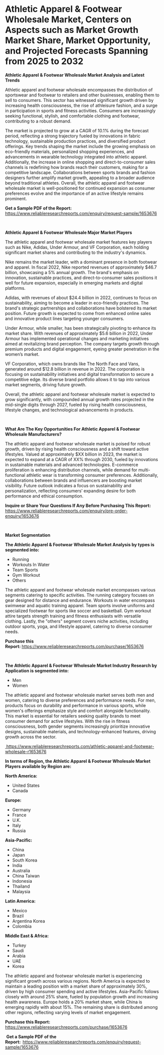<p><h1>Athletic Apparel & Footwear Wholesale Market, Centers on Aspects such as Market Growth Market Share, Market Opportunity, and Projected Forecasts Spanning from 2025 to 2032</h1></p><p><strong>Athletic Apparel & Footwear Wholesale Market Analysis and Latest Trends</strong></p>
<p><p>Athletic apparel and footwear wholesale encompasses the distribution of sportswear and footwear to retailers and other businesses, enabling them to sell to consumers. This sector has witnessed significant growth driven by increasing health consciousness, the rise of athleisure fashion, and a surge in participation in sports and fitness activities. Consumers are increasingly seeking functional, stylish, and comfortable clothing and footwear, contributing to a robust demand.</p><p>The market is projected to grow at a CAGR of 10.1% during the forecast period, reflecting a strong trajectory fueled by innovations in fabric technology, sustainable production practices, and diversified product offerings. Key trends shaping the market include the growing emphasis on eco-friendly materials, personalized shopping experiences, and advancements in wearable technology integrated into athletic apparel. Additionally, the increase in online shopping and direct-to-consumer sales channels is redefining how brands reach their customers, making for a competitive landscape. Collaborations between sports brands and fashion designers further amplify market growth, appealing to a broader audience beyond traditional athletes. Overall, the athletic apparel and footwear wholesale market is well-positioned for continued expansion as consumer preferences evolve and the importance of an active lifestyle remains prominent.</p></p>
<p><strong>Get a Sample PDF of the Report:&nbsp;</strong> <a href="https://www.reliableresearchreports.com/enquiry/request-sample/1653676?utm_campaign=118&utm_medium=2&utm_source=Github&utm_content=ia&utm_term=18042025&utm_id=athletic-apparel-footwear-wholesale">https://www.reliableresearchreports.com/enquiry/request-sample/1653676</a></p>
<p>&nbsp;</p>
<p><strong>Athletic Apparel & Footwear Wholesale Major Market Players</strong></p>
<p><p>The athletic apparel and footwear wholesale market features key players such as Nike, Adidas, Under Armour, and VF Corporation, each holding significant market shares and contributing to the industry's dynamics.</p><p>Nike remains the market leader, with a dominant presence in both footwear and apparel. In fiscal 2022, Nike reported revenues of approximately $46.7 billion, showcasing a 5% annual growth. The brand's emphasis on innovation, sustainable practices, and direct-to-consumer sales positions it well for future expansion, especially in emerging markets and digital platforms.</p><p>Adidas, with revenues of about $24.4 billion in 2022, continues to focus on sustainability, aiming to become a leader in eco-friendly practices. The brand's strategic partnerships and collaborations have bolstered its market position. Future growth is expected to come from enhanced online sales and innovative product lines targeting younger consumers.</p><p>Under Armour, while smaller, has been strategically pivoting to enhance its market share. With revenues of approximately $5.6 billion in 2022, Under Armour has implemented operational changes and marketing initiatives aimed at revitalizing brand perception. The company targets growth through premium products and digital engagement, eyeing greater penetration in the women’s market.</p><p>VF Corporation, which owns brands like The North Face and Vans, generated around $12.8 billion in revenue in 2022. The corporation is focusing on sustainability initiatives and digital transformation to secure a competitive edge. Its diverse brand portfolio allows it to tap into various market segments, driving future growth.</p><p>Overall, the athletic apparel and footwear wholesale market is expected to grow significantly, with compounded annual growth rates projected in the mid-single digits through 2027, fueled by rising health consciousness, lifestyle changes, and technological advancements in products.</p></p>
<p>&nbsp;</p>
<p><strong>What Are The Key Opportunities For Athletic Apparel & Footwear Wholesale Manufacturers?</strong></p>
<p><p>The athletic apparel and footwear wholesale market is poised for robust growth, driven by rising health consciousness and a shift toward active lifestyles. Valued at approximately $XX billion in 2023, the market is expected to expand at a CAGR of XX% through 2030, fueled by innovations in sustainable materials and advanced technologies. E-commerce proliferation is enhancing distribution channels, while demand for multi-functional athletic wear is transforming consumer preferences. Additionally, collaborations between brands and influencers are boosting market visibility. Future outlook indicates a focus on sustainability and personalization, reflecting consumers’ expanding desire for both performance and ethical consumption.</p></p>
<p><strong>Inquire or Share Your Questions If Any Before Purchasing This Report:</strong> <a href="https://www.reliableresearchreports.com/enquiry/pre-order-enquiry/1653676?utm_campaign=118&utm_medium=2&utm_source=Github&utm_content=ia&utm_term=18042025&utm_id=athletic-apparel-footwear-wholesale">https://www.reliableresearchreports.com/enquiry/pre-order-enquiry/1653676</a></p>
<p>&nbsp;</p>
<p><strong>Market Segmentation</strong></p>
<p><strong>The Athletic Apparel & Footwear Wholesale Market Analysis by types is segmented into:</strong></p>
<p><ul><li>Running</li><li>Workouts In Water</li><li>Team Sports</li><li>Gym Workout</li><li>Others</li></ul></p>
<p><p>The athletic apparel and footwear wholesale market encompasses various segments catering to specific activities. The running category focuses on gear designed for distance and endurance. Workouts in water encompass swimwear and aquatic training apparel. Team sports involve uniforms and specialized footwear for sports like soccer and basketball. Gym workout attire targets strength training and fitness enthusiasts with versatile clothing. Lastly, the "others" segment covers niche activities, including outdoor sports, yoga, and lifestyle apparel, catering to diverse consumer needs.</p></p>
<p><strong>Purchase this Report:&nbsp;</strong><a href="https://www.reliableresearchreports.com/purchase/1653676?utm_campaign=118&utm_medium=2&utm_source=Github&utm_content=ia&utm_term=18042025&utm_id=athletic-apparel-footwear-wholesale">https://www.reliableresearchreports.com/purchase/1653676</a></p>
<p>&nbsp;</p>
<p><strong>The Athletic Apparel & Footwear Wholesale Market Industry Research by Application is segmented into:</strong></p>
<p><ul><li>Men</li><li>Women</li></ul></p>
<p><p>The athletic apparel and footwear wholesale market serves both men and women, catering to diverse preferences and performance needs. For men, products focus on durability and performance in various sports, while women's offerings emphasize style and comfort alongside functionality. This market is essential for retailers seeking quality brands to meet consumer demand for active lifestyles. With the rise in fitness consciousness, both gender segments increasingly prioritize innovative designs, sustainable materials, and technology-enhanced features, driving growth across the sector.</p></p>
<p><a href="https://www.reliableresearchreports.com/athletic-apparel-and-footwear-wholesale-r1653676?utm_campaign=118&utm_medium=2&utm_source=Github&utm_content=ia&utm_term=18042025&utm_id=athletic-apparel-footwear-wholesale">&nbsp;https://www.reliableresearchreports.com/athletic-apparel-and-footwear-wholesale-r1653676</a></p>
<p><strong>In terms of Region, the Athletic Apparel & Footwear Wholesale Market Players available by Region are:</strong></p>
<p>
    <p> <strong> North America: </strong>
        <ul>
            <li>United States</li>
            <li>Canada</li>
        </ul>
        </p> 
    <p> <strong> Europe: </strong>
        <ul>
            <li>Germany</li>
            <li>France</li>
            <li>U.K.</li>
            <li>Italy</li>
            <li>Russia</li>
        </ul>
        </p> 
    <p> <strong> Asia-Pacific: </strong>
        <ul>
            <li>China</li>
            <li>Japan</li>
            <li>South Korea</li>
            <li>India</li>
            <li>Australia</li>
            <li>China Taiwan</li>
            <li>Indonesia</li>
            <li>Thailand</li>
            <li>Malaysia</li>
        </ul>
        </p> 
    <p> <strong> Latin America: </strong>
        <ul>
            <li>Mexico</li>
            <li>Brazil</li>
            <li>Argentina Korea</li>
            <li>Colombia</li>
        </ul>
        </p> 
    <p> <strong> Middle East & Africa: </strong>
        <ul>
            <li>Turkey</li>
            <li>Saudi</li>
            <li>Arabia</li>
            <li>UAE</li>
            <li>Korea</li>
        </ul>
    </p>
    </p>
<p><p>The athletic apparel and footwear wholesale market is experiencing significant growth across various regions. North America is expected to maintain a leading position with a market share of approximately 30%, driven by high consumer spending and active lifestyles. Asia-Pacific follows closely with around 25% share, fueled by population growth and increasing health awareness. Europe holds a 20% market share, while China is emerging rapidly with about 15%. The remaining share is distributed among other regions, reflecting varying levels of market engagement.</p></p>
<p><strong>Purchase this Report: </strong><a href="https://www.reliableresearchreports.com/purchase/1653676?utm_campaign=118&utm_medium=2&utm_source=Github&utm_content=ia&utm_term=18042025&utm_id=athletic-apparel-footwear-wholesale">https://www.reliableresearchreports.com/purchase/1653676</a></p>
<p>&nbsp;<strong>Get a Sample PDF of the Report:&nbsp;&nbsp;</strong><a href="https://www.reliableresearchreports.com/enquiry/request-sample/1653676?utm_campaign=118&utm_medium=2&utm_source=Github&utm_content=ia&utm_term=18042025&utm_id=athletic-apparel-footwear-wholesale">https://www.reliableresearchreports.com/enquiry/request-sample/1653676</a></p>
<p><strong></strong></p>
<p><p></p><p></p><p></p></p>